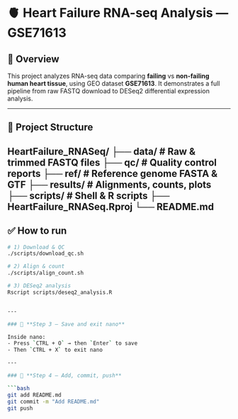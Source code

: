 # 🫀 Heart Failure RNA-seq Analysis — GSE71613

## 📌 Overview
This project analyzes RNA-seq data comparing **failing** vs **non-failing human heart tissue**, using GEO dataset **GSE71613**.
It demonstrates a full pipeline from raw FASTQ download to DESeq2 differential expression analysis.

---

## 📂 Project Structure

HeartFailure_RNASeq/
├── data/ # Raw & trimmed FASTQ files
├── qc/ # Quality control reports
├── ref/ # Reference genome FASTA & GTF
├── results/ # Alignments, counts, plots
├── scripts/ # Shell & R scripts
├── HeartFailure_RNASeq.Rproj
└── README.md
---

## ✅ How to run

```bash
# 1) Download & QC
./scripts/download_qc.sh

# 2) Align & count
./scripts/align_count.sh

# 3) DESeq2 analysis
Rscript scripts/deseq2_analysis.R


---

### 📌 **Step 3 — Save and exit nano**

Inside nano:
- Press `CTRL + O` → then `Enter` to save
- Then `CTRL + X` to exit nano

---

### 📌 **Step 4 — Add, commit, push**

```bash
git add README.md
git commit -m "Add README.md"
git push

